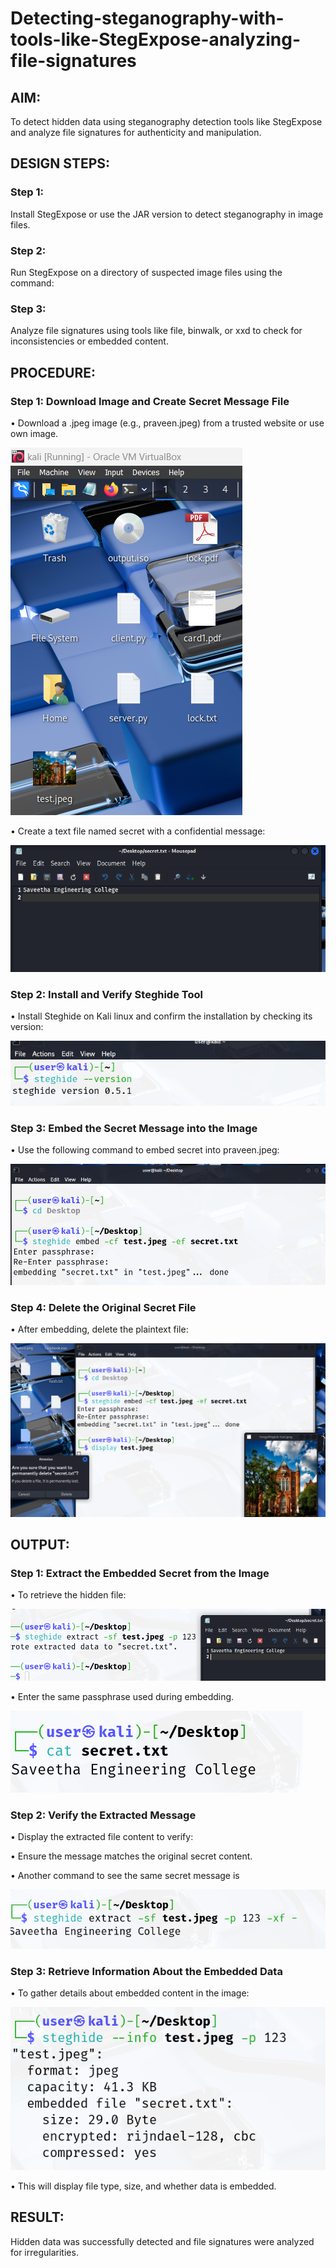 # Detecting-steganography-with-tools-like-StegExpose-analyzing-file-signatures
## AIM:
To detect hidden data using steganography detection tools like StegExpose and analyze file signatures for authenticity and manipulation.

## DESIGN STEPS:
### Step 1:
Install StegExpose or use the JAR version to detect steganography in image files.

### Step 2:
Run StegExpose on a directory of suspected image files using the command:

### Step 3:
Analyze file signatures using tools like file, binwalk, or xxd to check for inconsistencies or embedded content.

## PROCEDURE:
### Step 1: Download Image and Create Secret Message File
  •	Download a .jpeg image (e.g., praveen.jpeg) from a trusted website or use own image.
  
  ![image](./images/a1.png)

  •	Create a text file named secret with a confidential message:
  
  ![image](./images/a2.png)

### Step 2: Install and Verify Steghide Tool
  •	Install Steghide on Kali linux and confirm the installation by checking its version:
  
  ![image](./images/a3.png)
 
### Step 3: Embed the Secret Message into the Image
  •	Use the following command to embed secret into praveen.jpeg:

  ![image](./images/a4.png)

### Step 4: Delete the Original Secret File
  •	After embedding, delete the plaintext file:
  
  ![image](./images/a5.png)

## OUTPUT:
### Step 1: Extract the Embedded Secret from the Image
  •	To retrieve the hidden file:
  
  ![image](./images/a6.png)

  •	Enter the same passphrase used during embedding.
  
  ![image](./images/a7.png)


### Step 2: Verify the Extracted Message

  •	Display the extracted file content to verify:
  
  •	Ensure the message matches the original secret content.

  •	Another command to see the same secret message is
  
  ![image](./images/a8.png)

 
### Step 3: Retrieve Information About the Embedded Data
  •	To gather details about embedded content in the image:
  
  ![image](./images/a9.png)  
  
  •	This will display file type, size, and whether data is embedded.


## RESULT:
Hidden data was successfully detected and file signatures were analyzed for irregularities.
